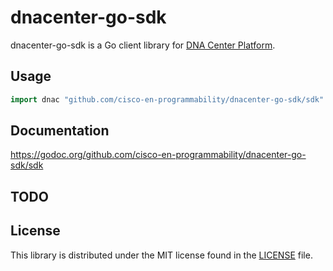 # dnacenter-go-sdk

dnacenter-go-sdk is a Go client library for [DNA Center Platform](https://developer.cisco.com/dnacenter/).

## Usage

```go
import dnac "github.com/cisco-en-programmability/dnacenter-go-sdk/sdk"
```

## Documentation

https://godoc.org/github.com/cisco-en-programmability/dnacenter-go-sdk/sdk

## TODO

## License

This library is distributed under the MIT license found in the [LICENSE](./LICENSE) file.
